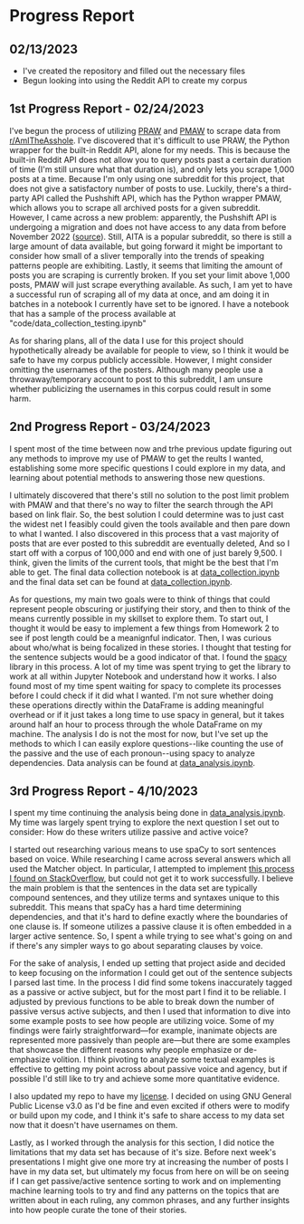 # Progress Report

## 02/13/2023

* I've created the repository and filled out the necessary files
* Begun looking into using the Reddit API to create my corpus

## 1st Progress Report - 02/24/2023

I've begun the process of utilizing [PRAW](https://praw.readthedocs.io/en/latest/index.html) and [PMAW](https://github.com/mattpodolak/pmaw) to scrape data from [r/AmITheAsshole](https://www.reddit.com/r/AmItheAsshole/). I've discovered that it's difficult to use PRAW, the Python wrapper for the built-in Reddit API, alone for my needs. This is because the built-in Reddit API does not allow you to query posts past a certain duration of time (I'm still unsure what that duration is), and only lets you scrape 1,000 posts at a time. Because I'm only using one subreddit for this project, that does not give a satisfactory number of posts to use.
Luckily, there's a third-party API called the Pushshift API, which has the Python wrapper PMAW, which allows you to scrape all archived posts for a given subreddit. However, I came across a new problem: apparently, the Pushshift API is undergoing a migration and does not have access to any data from before November 2022 ([source](https://github.com/mattpodolak/pmaw/issues/57)). Still, AITA is a popular subreddit, so there is still a large amount of data available, but going forward it might be important to consider how small of a sliver temporally into the trends of speaking patterns people are exhibiting.
Lastly, it seems that limiting the amount of posts you are scraping is currently broken. If you set your limit above 1,000 posts, PMAW will just scrape everything available. As such, I am yet to have a successful run of scraping all of my data at once, and am doing it in batches in a notebook I currently have set to be ignored. I have a notebook that has a sample of the process available at "code/data_collection_testing.ipynb"

As for sharing plans, all of the data I use for this project should hypothetically already be available for people to view, so I think it would be safe to have my corpus publicly accessible. However, I might consider omitting the usernames of the posters. Although many people use a throwaway/temporary account to post to this subreddit, I am unsure whether publicizing the usernames in this corpus could result in some harm.

## 2nd Progress Report - 03/24/2023

I spent most of the time between now and trhe previous update figuring out any methods to improve my use of PMAW to get the reults I wanted, establishing some more specific questions I could explore in my data, and learning about potential methods to answering those new questions.

I ultimately discovered that there's still no solution to the post limit problem with PMAW and that there's no way to filter the search through the API based on link flair. So, the best solution I could determine was to just cast the widest net I feasibly could given the tools available and then pare down to what I wanted. I also discovered in this process that a vast majority of posts that are ever posted to this subreddit are eventually deleted, And so I start off with a corpus of 100,000 and end with one of just barely 9,500. I think, given the limits of the current tools, that might be the best that I'm able to get. The final data collection notebook is at [data_collection.ipynb](https://github.com/Data-Science-for-Linguists-2023/AITA-Blame-Analysis/blob/main/code/data_collection.ipynb) and the final data set can be found at [data_collection.ipynb](https://github.com/Data-Science-for-Linguists-2023/AITA-Blame-Analysis/blob/main/data/aita_data.csv).

As for questions, my main two goals were to think of things that could represent people obscuring or justifying their story, and then to think of the means currently possible in my skillset to explore them. To start out, I thought it would be easy to implement a few things from Homework 2 to see if post length could be a meanignful indicator. Then, I was curious about who/what is being focalized in these stories. I thought that testing for the sentence subjects would be a good indicator of that. I found the [spacy](https://spacy.io/) library in this process. A lot of my time was spent trying to get the library to work at all within Jupyter Notebook and understand how it works. I also found most of my time spent waiting for spacy to complete its processes before I could check if it did what I wanted. I'm not sure whether doing these operations directly within the DataFrame is adding meaningful overhead or if it just takes a long time to use spacy in general, but it takes around half an hour to process through the whole DataFrame on my machine. The analysis I do is not the most for now, but I've set up the methods to which I can easily explore questions--like counting the use of the passive and the use of each pronoun--using spacy to analyze dependencies. Data analysis can be found at [data_analysis.ipynb](https://github.com/Data-Science-for-Linguists-2023/AITA-Blame-Analysis/blob/main/code/data_analysis.ipynb).


## 3rd Progress Report - 4/10/2023

I spent my time continuing the analysis being done in [data_analysis.ipynb](https://github.com/Data-Science-for-Linguists-2023/AITA-Blame-Analysis/blob/main/code/data_analysis.ipynb). My time was largely spent trying to explore the next question I set out to consider: How do these writers utilize passive and active voice?

I started out researching various means to use spaCy to sort sentences based on voice. While researching I came across several answers which all used the Matcher object. In particular, I attempted to implement [this process I found on StackOverflow](https://stackoverflow.com/questions/74528441/detect-passive-or-active-sentence-from-text), but could not get it to work successfully. I believe the main problem is that the sentences in the data set are typically compound sentences, and they utilize terms and syntaxes unique to this subreddit. This means that spaCy has a hard time determining dependencies, and that it's hard to define exactly where the boundaries of one clause is. If someone utilizes a passive clause it is often embedded in a larger active sentence. So, I spent a while trying to see what's going on and if there's any simpler ways to go about separating clauses by voice.

For the sake of analysis, I ended up setting that project aside and decided to keep focusing on the information I could get out of the sentence subjects I parsed last time. In the process I did find some tokens inaccurately tagged as a passive or active subject, but for the most part I find it to be reliable. I adjusted by previous functions to be able to break down the number of passive versus active subjects, and then I used that information to dive into some example posts to see how people are utilizing voice. Some of my findings were fairly straightforward—for example, inanimate objects are represented more passively than people are—but there are some examples that showcase the different reasons why people emphasize or de-emphasize volition. I think pivoting to analyze some textual examples is effective to getting my point across about passive voice and agency, but if possible I'd still like to try and achieve some more quantitative evidence.

I also updated my repo to have my [license](https://github.com/Data-Science-for-Linguists-2023/AITA-Blame-Analysis/blob/main/LICENSE.md). I decided on using GNU General Public License v3.0 as I'd be fine and even excited if others were to modify or build upon my code, and I think it's safe to share access to my data set now that it doesn't have usernames on them.

Lastly, as I worked through the analysis for this section, I did notice the limitations that my data set has because of it's size. Before next week's presentations I might give one more try at increasing the number of posts I have in my data set, but ultimately my focus from here on will be on seeing if I can get passive/active sentence sorting to work and on implementing machine learning tools to try and find any patterns on the topics that are written about in each ruling, any common phrases, and any further insights into how people curate the tone of their stories.
